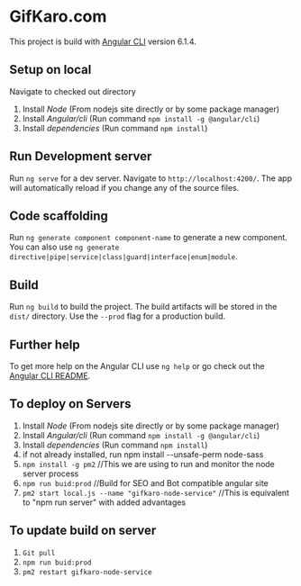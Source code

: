 # GifKaro.com

This project is build with [Angular CLI](https://github.com/angular/angular-cli) version 6.1.4.

## Setup on local

Navigate to checked out directory
1. Install *Node* (From nodejs site directly or by some package manager)
2. Install *Angular/cli* (Run command `npm install -g @angular/cli`)
3. Install *dependencies* (Run command `npm install`)

## Run Development server

Run `ng serve` for a dev server. Navigate to `http://localhost:4200/`. The app will automatically reload if you change any of the source files.

## Code scaffolding

Run `ng generate component component-name` to generate a new component. You can also use `ng generate directive|pipe|service|class|guard|interface|enum|module`.

## Build

Run `ng build` to build the project. The build artifacts will be stored in the `dist/` directory. Use the `--prod` flag for a production build.

## Further help

To get more help on the Angular CLI use `ng help` or go check out the [Angular CLI README](https://github.com/angular/angular-cli/blob/master/README.md).


## To deploy on Servers
1. Install *Node* (From nodejs site directly or by some package manager)
2. Install *Angular/cli* (Run command `npm install -g @angular/cli`)
3. Install *dependencies* (Run command `npm install`)
4. if not already installed, run npm install --unsafe-perm node-sass
5. `npm install -g pm2`		//This we are using to run and monitor the node server process
6. `npm run buid:prod`		//Build for SEO and Bot compatible angular site
7. `pm2 start local.js --name "gifkaro-node-service"`		//This is equivalent to "npm run server" with added advantages

## To update build on server
1. `Git pull`
2. `npm run buid:prod`
3. `pm2 restart gifkaro-node-service`


